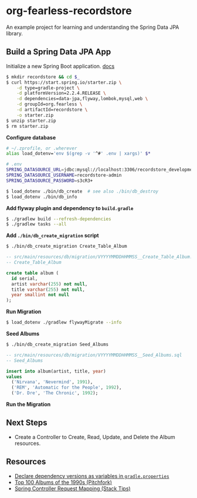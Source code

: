 # org-fearless-recordstore

An example project for learning and understanding the Spring Data JPA library.

## Build a Spring Data JPA App

Initialize a new Spring Boot application. [docs][springboot-cli-init-app]

```bash
$ mkdir recordstore && cd $_
$ curl https://start.spring.io/starter.zip \
    -d type=gradle-project \
    -d platformVersion=2.2.4.RELEASE \
    -d dependencies=data-jpa,flyway,lombok,mysql,web \
    -d groupId=org.fearless \
    -d artifactId=recordstore \
    -o starter.zip
$ unzip starter.zip
$ rm starter.zip
```

**Configure database**

```bash
# ~/.zprofile, or .wherever
alias load_dotenv='env $(grep -v '^#' .env | xargs)' $*
```

```bash
# .env
SPRING_DATASOURCE_URL=jdbc:mysql://localhost:3306/recordstore_development?useUnicode=yes
SPRING_DATASOURCE_USERNAME=recordstore-admin
SPRING_DATASOURCE_PASSWORD=s3cR3+
```

```bash
$ load_dotenv ./bin/db_create  # see also ./bin/db_destroy
$ load_dotenv ./bin/db_info
```

**Add flyway plugin and dependency to `build.gradle`**

```bash
$ ./gradlew build --refresh-dependencies
$ ./gradlew tasks --all
```

**Add `./bin/db_create_migration` script**

```bash
$ ./bin/db_create_migration Create_Table_Album
```

```sql
-- src/main/resources/db/migration/VYYYYMMDDHHMMSS__Create_Table_Album.sql
-- Create_Table_Album

create table album (
  id serial,
  artist varchar(255) not null,
  title varchar(255) not null,
  year smallint not null
);
```

**Run Migration**

```bash
$ load_dotenv ./gradlew flywayMigrate --info
```

**Seed Albums**

```bash
$ ./bin/db_create_migration Seed_Albums
```

```sql
-- src/main/resources/db/migration/VYYYYMMDDHHMMSS__Seed_Albums.sql
-- Seed_Albums

insert into album(artist, title, year)
values
  ('Nirvana', 'Nevermind', 1991),
  ('REM', 'Automatic for the People', 1992),
  ('Dr. Dre', 'The Chronic', 1992);
```

**Run the Migration**

## Next Steps

* Create a Controller to Create, Read, Update, and Delete the Album resources.

## Resources

* [Declare dependency versions as variables in `gradle.properties`](https://stackoverflow.com/a/58691504/2675670)
* [Top 100 Albums of the 1990s (Pitchfork)](https://pitchfork.com/features/lists-and-guides/5923-top-100-albums-of-the-1990s/?page=10)
* [Spring Controller Request Mapping (Stack Tips)](https://www.stacktips.com/tutorials/spring/how-spring-controller-request-mapping-works-in-spring-mvc)

[springboot-cli-macos-install]: https://docs.spring.io/spring-boot/docs/current/reference/html/getting-started.html#getting-started-homebrew-cli-installation
[springboot-cli-init-app]: https://docs.spring.io/spring-boot/docs/current/reference/html/spring-boot-cli.html#cli-init
